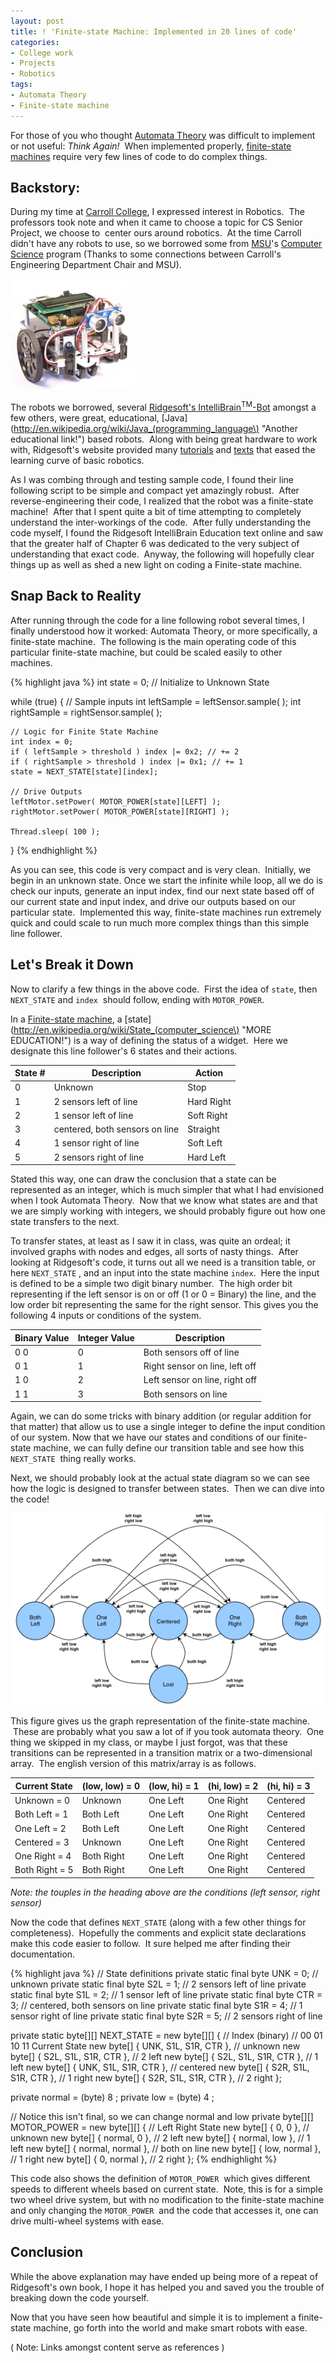 ```yaml
---
layout: post
title: ! 'Finite-state Machine: Implemented in 20 lines of code'
categories:
- College work
- Projects
- Robotics
tags:
- Automata Theory
- Finite-state machine
---
```

For those of you who thought [Automata Theory](http://en.wikipedia.org/wiki/Automata_theory "An educational link to the center of the world's knowledge.") was difficult to implement or not useful: *Think Again!*  When implemented properly, [finite-state machines](http://en.wikipedia.org/wiki/Finite-state_machine "So much knowledge!") require very few lines of code to do complex things.

## Backstory:

During my time at [Carroll College](http://www.carroll.edu/ "Carroll College"), I expressed interest in Robotics.  The professors took note and when it came to choose a topic for CS Senior Project, we choose to  center ours around robotics.  At the time Carroll didn't have any robots to use, so we borrowed some from [MSU](http://www.montana.edu/ "Montana State University")'s [Computer Science](http://www.cs.montana.edu/ "Computer Science Program @ Montana State University") program (Thanks to some connections between Carroll's Engineering Department Chair and MSU).

![IntelliBrain-Bot Deluxe](/assets/img/IntelliBrainBotDeluxe200.jpg "IntelliBrain-Bot Deluxe")

The robots we borrowed, several [Ridgesoft's IntelliBrain<sup>TM</sup>-Bot](http://www.ridgesoft.com/intellibrainbot/intellibrainbot.htm "The IntelliBrain Bot!") amongst a few others, were great, educational, [Java](http://en.wikipedia.org/wiki/Java_(programming_language\) "Another educational link!") based robots.  Along with being great hardware to work with, Ridgesoft's website provided many [tutorials](http://www.ridgesoft.com/tutorials.htm "Some good stuff here!") and [texts](http://www.ridgesoft.com/articles/education/ExploringRobotics.htm "The book link is on the picture of the book (don't ask!)") that eased the learning curve of basic robotics.

As I was combing through and testing sample code, I found their line following script to be simple and compact yet amazingly robust.  After reverse-engineering their code, I realized that the robot was a finite-state machine!  After that I spent quite a bit of time attempting to completely understand the inter-workings of the code.  After fully understanding the code myself, I found the Ridgesoft IntelliBrain Education text online and saw that the greater half of Chapter 6 was dedicated to the very subject of understanding that exact code.  Anyway, the following will hopefully clear things up as well as shed a new light on coding a Finite-state machine.

## Snap Back to Reality

After running through the code for a line following robot several times, I finally understood how it worked: Automata Theory, or more specifically, a finite-state machine.  The following is the main operating code of this particular finite-state machine, but could be scaled easily to other machines.

{% highlight java %}
int state = 0; // Initialize to Unknown State

while (true) {
	// Sample inputs
	int leftSample = leftSensor.sample( );
	int rightSample = rightSensor.sample( );

	// Logic for Finite State Machine
	int index = 0;
	if ( leftSample > threshold ) index |= 0x2; // += 2
	if ( rightSample > threshold ) index |= 0x1; // += 1
	state = NEXT_STATE[state][index];

	// Drive Outputs
	leftMotor.setPower( MOTOR_POWER[state][LEFT] );
	rightMotor.setPower( MOTOR_POWER[state][RIGHT] );

	Thread.sleep( 100 );
}
{% endhighlight %}

As you can see, this code is very compact and is very clean.  Initially, we begin in an unknown state. Once we start the infinite while loop, all we do is check our inputs, generate an input index, find our next state based off of our current state and input index, and drive our outputs based on our particular state.  Implemented this way, finite-state machines run extremely quick and could scale to run much more complex things than this simple line follower.

## Let's Break it Down

Now to clarify a few things in the above code.  First the idea of `state`, then `NEXT_STATE` and `index`  should follow, ending with `MOTOR_POWER`.

In a [Finite-state machine](http://en.wikipedia.org/wiki/Finite_state_machine "So much knowledge to drink up!"), a [state](http://en.wikipedia.org/wiki/State_(computer_science\) "MORE EDUCATION!") is a way of defining the status of a widget.  Here we designate this line follower's 6 states and their actions.

| State # | Description                    | Action     |
| ------- | ------------------------------ | ---------- |
| 0       | Unknown                        | Stop       |
| 1       | 2 sensors left of line         | Hard Right |
| 2       | 1 sensor left of line          | Soft Right |
| 3       | centered, both sensors on line | Straight   |
| 4       | 1 sensor right of line         | Soft Left  |
| 5       | 2 sensors right of line        | Hard Left  |

Stated this way, one can draw the conclusion that a state can be represented as an integer, which is much simpler that what I had envisioned when I took Automata Theory.  Now that we know what states are and that we are simply working with integers, we should probably figure out how one state transfers to the next.

To transfer states, at least as I saw it in class, was quite an ordeal; it involved graphs with nodes and edges, all sorts of nasty things.  After looking at Ridgesoft's code, it turns out all we need is a transition table, or here `NEXT_STATE` , and an input into the state machine `index`.  Here the input is defined to be a simple two digit binary number.  The high order bit representing if the left sensor is on or off (1 or 0 = Binary) the line, and the low order bit representing the same for the right sensor. This gives you the following 4 inputs or conditions of the system.

| Binary Value | Integer Value | Description                    |
| ------------ | ------------- | ------------------------------ |
| 0 0          | 0             | Both sensors off of line       |
| 0 1          | 1             | Right sensor on line, left off |
| 1 0          | 2             | Left sensor on line, right off |
| 1 1          | 3             | Both sensors on line           |

Again, we can do some tricks with binary addition (or regular addition for that matter) that allow us to use a single integer to define the input condition of our system. Now that we have our states and conditions of our finite-state machine, we can fully define our transition table and see how this `NEXT_STATE`  thing really works.

Next, we should probably look at the actual state diagram so we can see how the logic is designed to transfer between states.  Then we can dive into the code!

![Line Following State Diagram](/assets/img/StateDiagram-tiff.png "Line Following State Diagram")

This figure gives us the graph representation of the finite-state machine.  These are probably what you saw a lot of if you took automata theory.  One thing we skipped in my class, or maybe I just forgot, was that these transitions can be represented in a transition matrix or a two-dimensional array.  The english version of this matrix/array is as follows.

| Current State  | (low, low) = 0 | (low, hi) = 1 | (hi, low) = 2 | (hi, hi) = 3 |
| -------------- | -------------- | ------------- | ------------- | ------------ |
| Unknown = 0    | Unknown        | One Left      | One Right     | Centered     |
| Both Left = 1  | Both Left      | One Left      | One Right     | Centered     |
| One Left = 2   | Both Left      | One Left      | One Right     | Centered     |
| Centered = 3   | Unknown        | One Left      | One Right     | Centered     |
| One Right = 4  | Both Right     | One Left      | One Right     | Centered     |
| Both Right = 5 | Both Right     | One Left      | One Right     | Centered     |

*Note: the touples in the heading above are the conditions (left sensor, right sensor)*

Now the code that defines `NEXT_STATE` (along with a few other things for completeness).  Hopefully the comments and explicit state declarations make this code easier to follow.  It sure helped me after finding their documentation.

{% highlight java %}
// State definitions
private static final byte UNK = 0; // unknown
private static final byte S2L = 1; // 2 sensors left of line
private static final byte S1L = 2; // 1 sensor left of line
private static final byte CTR = 3; // centered, both sensors on line
private static final byte S1R = 4; // 1 sensor right of line
private static final byte S2R = 5; // 2 sensors right of line

private static byte[][] NEXT_STATE = new byte[][] {
	//           Index (binary)
	//           00   01   10   11        Current State
	new byte[] { UNK, S1L, S1R, CTR }, // unknown
	new byte[] { S2L, S1L, S1R, CTR }, // 2 left
	new byte[] { S2L, S1L, S1R, CTR }, // 1 left
	new byte[] { UNK, S1L, S1R, CTR }, // centered
	new byte[] { S2R, S1L, S1R, CTR }, // 1 right
	new byte[] { S2R, S1L, S1R, CTR }, // 2 right
};

private normal = (byte) 8 ;
private low = (byte) 4 ;

// Notice this isn't final, so we can change normal and low
private byte[][] MOTOR_POWER = new byte[][] {
	//           Left    Right        State
	new byte[] { 0,      0      }, // unknown
	new byte[] { normal, 0      }, // 2 left
	new byte[] { normal, low    }, // 1 left
	new byte[] { normal, normal }, // both on line
	new byte[] { low,    normal }, // 1 right
	new byte[] { 0,      normal }, // 2 right
};
{% endhighlight %}

This code also shows the definition of `MOTOR_POWER`  which gives different speeds to different wheels based on current state.  Note, this is for a simple two wheel drive system, but with no modification to the finite-state machine and only changing the `MOTOR_POWER`  and the code that accesses it, one can drive multi-wheel systems with ease.

## Conclusion

While the above explanation may have ended up being more of a repeat of Ridgesoft's own book, I hope it has helped you and saved you the trouble of breaking down the code yourself.

Now that you have seen how beautiful and simple it is to implement a finite-state machine, go forth into the world and make smart robots with ease.

( Note: Links amongst content serve as references )
